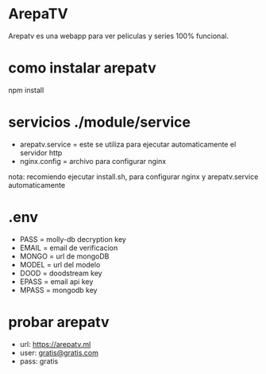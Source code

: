 # ArepaTV
Arepatv es una webapp para ver peliculas y series 100% funcional.

# como instalar arepatv
npm install 

# servicios ./module/service 
- arepatv.service = este se utiliza para ejecutar automaticamente el servidor http
- nginx.config = archivo para configurar nginx

nota: recomiendo ejecutar install.sh, para configurar nginx y arepatv.service automaticamente

# .env
- PASS  = molly-db decryption key
- EMAIL = email de verificacion
- MONGO = url de mongoDB
- MODEL = url del modelo
- DOOD  = doodstream key
- EPASS = email api key
- MPASS = mongodb key

# probar arepatv
- url: https://arepatv.ml
- user: gratis@gratis.com
- pass: gratis
